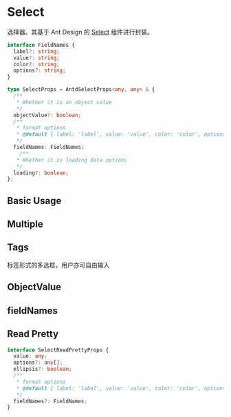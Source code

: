 # Select

选择器。其基于 Ant Design 的 [Select](https://ant.design/components/select-cn/) 组件进行封装。

```ts
interface FieldNames {
  label?: string;
  value?: string;
  color?: string;
  options?: string;
}

type SelectProps = AntdSelectProps<any, any> & {
  /**
   * Whether it is an object value
   */
  objectValue?: boolean;
  /**
   * format options
   * @default { label: 'label', value: 'value', color: 'color', options: 'children' }
   */
  fieldNames: FieldNames;
    /**
   * Whether it is loading data options
   */
  loading?: boolean;
};
```

## Basic Usage

<code src="./demos/new-demos/basic.tsx"></code>

## Multiple

<code src="./demos/new-demos/multiple.tsx"></code>

## Tags

标签形式的多选框，用户亦可自由输入

<code src="./demos/new-demos/tags.tsx"></code>

## ObjectValue

<code src="./demos/new-demos/object-value.tsx"></code>

## fieldNames

<code src="./demos/new-demos/fieldNames.tsx"></code>

## Read Pretty

```ts
interface SelectReadPrettyProps {
  value: any;
  options?: any[];
  ellipsis?: boolean;
  /**
   * format options
   * @default { label: 'label', value: 'value', color: 'color', options: 'children' }
   */
  fieldNames?: FieldNames;
}
```

<code src="./demos/new-demos/read-pretty.tsx"></code>
